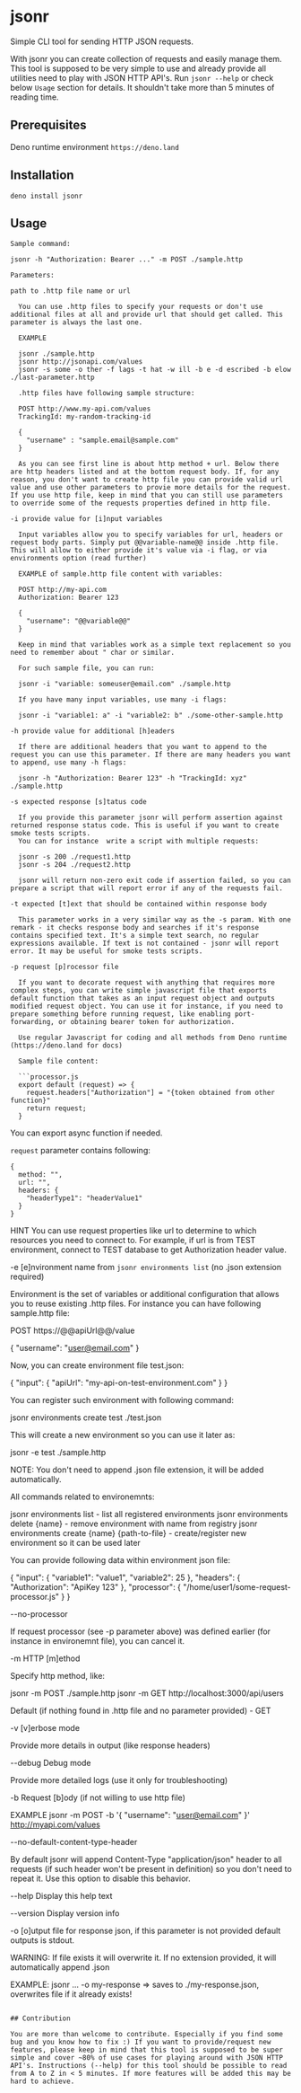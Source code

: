 # jsonr

Simple CLI tool for sending HTTP JSON requests.

With jsonr you can create collection of requests and easily manage them. This tool is supposed to be very simple to use and already provide all utilities need to play with JSON HTTP API's. Run `jsonr --help` or check below `Usage` section for details. It shouldn't take more than 5 minutes of reading time.

## Prerequisites

Deno runtime environment
`https://deno.land`

## Installation

`deno install jsonr`

## Usage

```
Sample command:

jsonr -h "Authorization: Bearer ..." -m POST ./sample.http

Parameters:

path to .http file name or url

  You can use .http files to specify your requests or don't use additional files at all and provide url that should get called. This parameter is always the last one.

  EXAMPLE

  jsonr ./sample.http
  jsonr http://jsonapi.com/values
  jsonr -s some -o ther -f lags -t hat -w ill -b e -d escribed -b elow ./last-parameter.http

  .http files have following sample structure:

  POST http://www.my-api.com/values
  TrackingId: my-random-tracking-id

  {
    "username" : "sample.email@sample.com"
  }

  As you can see first line is about http method + url. Below there are http headers listed and at the bottom request body. If, for any reason, you don't want to create http file you can provide valid url value and use other parameters to provie more details for the request. If you use http file, keep in mind that you can still use parameters to override some of the requests properties defined in http file.

-i provide value for [i]nput variables

  Input variables allow you to specify variables for url, headers or request body parts. Simply put @@variable-name@@ inside .http file. This will allow to either provide it's value via -i flag, or via environments option (read further)

  EXAMPLE of sample.http file content with variables:

  POST http://my-api.com
  Authorization: Bearer 123

  {
    "username": "@@variable@@"
  }

  Keep in mind that variables work as a simple text replacement so you need to remember about " char or similar.

  For such sample file, you can run:

  jsonr -i "variable: someuser@email.com" ./sample.http

  If you have many input variables, use many -i flags:

  jsonr -i "variable1: a" -i "variable2: b" ./some-other-sample.http

-h provide value for additional [h]eaders

  If there are additional headers that you want to append to the request you can use this parameter. If there are many headers you want to append, use many -h flags:

  jsonr -h "Authorization: Bearer 123" -h "TrackingId: xyz" ./sample.http

-s expected response [s]tatus code

  If you provide this parameter jsonr will perform assertion against returned response status code. This is useful if you want to create smoke tests scripts.
  You can for instance  write a script with multiple requests:
  
  jsonr -s 200 ./request1.http
  jsonr -s 204 ./request2.http

  jsonr will return non-zero exit code if assertion failed, so you can prepare a script that will report error if any of the requests fail.

-t expected [t]ext that should be contained within response body

  This parameter works in a very similar way as the -s param. With one remark - it checks response body and searches if it's response contains specified text. It's a simple text search, no regular expressions available. If text is not contained - jsonr will report error. It may be useful for smoke tests scripts.

-p request [p]rocessor file

  If you want to decorate request with anything that requires more complex steps, you can write simple javascript file that exports default function that takes as an input request object and outputs modified request object. You can use it for instance, if you need to prepare something before running request, like enabling port-forwarding, or obtaining bearer token for authorization.

  Use regular Javascript for coding and all methods from Deno runtime (https://deno.land for docs)

  Sample file content:

  ```processor.js
  export default (request) => {
    request.headers["Authorization"] = "{token obtained from other function}"
    return request;
  }
  ```

  You can export async function if needed.

  `request` parameter contains following:
  ```
  {
    method: "",
    url: "",
    headers: {
      "headerType1": "headerValue1"
    }
  }
  ```

  HINT
  You can use request properties like url to determine to which resources you need to connect to. For example, if url is from TEST environment, connect to TEST database to get Authorization header value.

-e [e]nvironment name from `jsonr environments list` (no .json extension required)

  Environment is the set of variables or additional configuration that allows you to reuse existing .http files. For instance you can have following sample.http file:

  POST https://@@apiUrl@@/value

  {
    "username": "user@email.com"
  }

  Now, you can create environment file test.json:

  {
    "input": {
      "apiUrl": "my-api-on-test-environment.com"
    }
  }

  You can register such environment with following command:

  jsonr environments create test ./test.json

  This will create a new environment so you can use it later as:

  jsonr -e test ./sample.http

  NOTE: You don't need to append .json file extension, it will be added automatically.

  All commands related to environemnts:

  jsonr environments list - list all registered environments
  jsonr environments delete {name} - remove environment with name from registry
  jsonr environments create {name} {path-to-file} - create/register new environment so it can be used later

  You can provide following data within environment json file:

  {
    "input": {
      "variable1": "value1",
      "variable2": 25
    },
    "headers": {
      "Authorization": "ApiKey 123"
    },
    "processor": {
      "/home/user1/some-request-processor.js"
    }
  } 

--no-processor

  If request processor (see -p parameter above) was defined earlier (for instance in environemnt file), you can cancel it.

-m HTTP [m]ethod

  Specify http method, like:

  jsonr -m POST ./sample.http
  jsonr -m GET http://localhost:3000/api/users

  Default (if nothing found in .http file and no parameter provided) - GET

-v [v]erbose mode

  Provide more details in output (like response headers)

--debug Debug mode 

  Provide more detailed logs (use it only for troubleshooting)

-b Request [b]ody (if not willing to use http file)

  EXAMPLE
  jsonr -m POST -b '{ "username": "user@email.com" }' http://myapi.com/values

--no-default-content-type-header 

  By default jsonr will append Content-Type "application/json" header to all requests (if such header won't be present in definition) so you don't need to repeat it. Use this option to disable this behavior.

--help Display this help text

--version Display version info

-o [o]utput file for response json, if this parameter is not provided default outputs is stdout. 

  WARNING: If file exists it will overwrite it. If no extension provided, it will automatically append .json

  EXAMPLE: jsonr ... -o my-response => saves to ./my-response.json, overwrites file if it already exists!


```

## Contribution

You are more than welcome to contribute. Especially if you find some bug and you know how to fix :) If you want to provide/request new features, please keep in mind that this tool is supposed to be super simple and cover ~80% of use cases for playing around with JSON HTTP API's. Instructions (--help) for this tool should be possible to read from A to Z in < 5 minutes. If more features will be added this may be hard to achieve.
